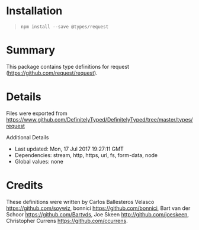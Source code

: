 # Installation
> `npm install --save @types/request`

# Summary
This package contains type definitions for request (https://github.com/request/request).

# Details
Files were exported from https://www.github.com/DefinitelyTyped/DefinitelyTyped/tree/master/types/request

Additional Details
 * Last updated: Mon, 17 Jul 2017 19:27:11 GMT
 * Dependencies: stream, http, https, url, fs, form-data, node
 * Global values: none

# Credits
These definitions were written by Carlos Ballesteros Velasco <https://github.com/soywiz>, bonnici <https://github.com/bonnici>, Bart van der Schoor <https://github.com/Bartvds>, Joe Skeen <http://github.com/joeskeen>, Christopher Currens <https://github.com/ccurrens>.
